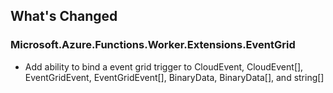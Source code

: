 ## What's Changed

<!-- Please add your release notes in the following format:
- My change description (#PR/#issue)
-->

### Microsoft.Azure.Functions.Worker.Extensions.EventGrid <version>

- Add ability to bind a event grid trigger to CloudEvent, CloudEvent[], EventGridEvent, EventGridEvent[], BinaryData, BinaryData[], and string[]
